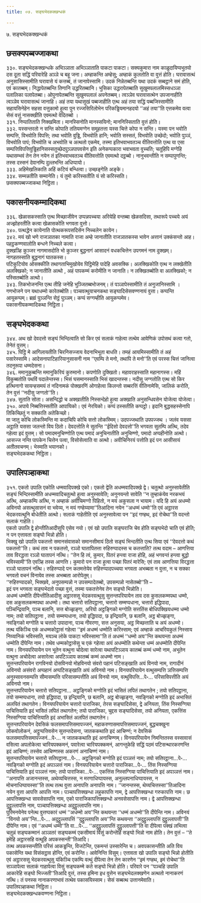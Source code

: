 ```yaml
---
title: ०७. सङ्घभेदकक्खन्धकं

---
```

७. सङ्घभेदकक्खन्धकं  


## छसक्यपब्बज्जाकथा

३३०. सङ्घभेदकक्खन्धके अभिञ्ञाता अभिञ्ञाताति पाकटा पाकटा। सक्यकुमारा नाम काळुदायिप्पभुतयो दस दूता सद्धिं परिवारेहि अञ्ञे च बहू जना। अम्हाकन्ति अम्हेसु; अम्हाकं कुलतोति वा वुत्तं होति। घरावासत्थं अनुसासिस्सामीति घरावासे यं कत्तब्बं, तं जानापेस्सामि। उदकं निन्नेतब्बन्ति यथा उदकं सब्बट्ठाने समं होति, एवं कातब्बम्। निद्धापेतब्बन्ति तिणानि उद्धरितब्बानि। भुसिका उद्धरापेतब्बाति सुखुमपलालमिस्सधञ्ञा पलालिका पलापेतब्बा। ओपुनापेतब्बन्ति सुखुमपलालं अपनेतब्बम्। त्वञ्ञेव घरावासत्थेन उपजानाहीति त्वञ्ञेव घरावासत्थं जानाहि। अहं तया यथासुखं पब्बजाहीति एत्थ अहं तया सद्धिं पब्बजिस्सामीति सहायसिनेहेन सहसा वत्तुकामो हुत्वा पुन रज्जसिरिलोभेन परिकड्ढियमानहदयो ‘‘अहं तया’’ति एत्तकमेव वत्वा सेसं वत्तुं नासक्खीति एवमत्थो वेदितब्बो ।  
३३१. निप्पातिताति निक्खमिता। मानस्सिनोति मानस्सयिनो; माननिस्सिताति वुत्तं होति।  
३३२. यस्सन्तरतो न सन्ति कोपाति ततियमग्गेन समूहतत्ता यस्स चित्ते कोपा न सन्ति। यस्मा पन भवोति सम्पत्ति, विभवोति विपत्ति; तथा भवोति वुड्ढि, विभवोति हानि; भवोति सस्सतं, विभवोति उच्छेदो; भवोति पुञ्ञं, विभवोति पापं; विभवोति च अभवोति च अत्थतो एकमेव, तस्मा इतिभवाभवतञ्च वीतिवत्तोति एत्थ या एसा सम्पत्तिविपत्तिवुड्ढिहानिसस्सतुच्छेदपुञ्ञपापवसेन इति अनेकप्पकारा भवाभवता वुच्चति; चतूहिपि मग्गेहि यथासम्भवं तेन तेन नयेन तं इतिभवाभवतञ्च वीतिवत्तोति एवमत्थो दट्ठब्बो। नानुभवन्तीति न सम्पापुणन्ति; तस्स दस्सनं देवानम्पि दुल्लभन्ति अधिप्पायो।  
३३३. अहिमेखलिकाति अहिं कटियं बन्धित्वा। उच्छङ्गेति अङ्के।  
३३४. सम्मन्नतीति सम्मानेति। यं तुमो करिस्सतीति यं सो करिस्सति।  
छसक्यपब्बज्जाकथा निट्ठिता।  


## पकासनीयकम्मादिकथा

३३६. खेळासकस्साति एत्थ मिच्छाजीवेन उप्पन्नपच्चया अरियेहि वन्तब्बा खेळसदिसा, तथारूपे पच्चये अयं अज्झोहरतीति कत्वा खेळासकोति भगवता वुत्तो।  
३४०. पत्थद्धेन कायेनाति पोत्थकरूपसदिसेन निच्चलेन कायेन।  
३४२. मयं खो भणे राजञातका नामाति राजा अम्हे जानातीति राजञातकस्स भावेन अत्तानं उक्कंसन्तो आह। पहट्ठकण्णवालोति बन्धने निच्चले कत्वा।  
दुक्खञ्हि कुञ्जर नागमासदोति भो कुञ्जर बुद्धनागं आसादनं वधकचित्तेन उपगमनं नाम दुक्खम्। नागहतस्साति बुद्धनागं घातकस्स।  
पटिकुटियोव ओसक्कीति तथागताभिमुखोयेव पिट्ठिमेहि पादेहि अवसक्कि। अलक्खिकोति एत्थ न लक्खेतीति अलक्खिको; न जानातीति अत्थो , अहं पापकम्मं करोमीति न जानाति। न लक्खितब्बोति वा अलक्खिको; न पस्सितब्बोति अत्थो।  
३४३. तिकभोजनन्ति एत्थ तीहि जनेहि भुञ्जितब्बभोजनम्। तं पञ्ञापेस्सामीति तं अनुजानिस्सामि । गणभोजने पन यथाधम्मो कारेतब्बोति। पञ्चवत्थुयाचनकथा सङ्घादिसेसवण्णनायं वुत्ता। कप्पन्ति आयुकप्पम्। ब्रह्मं पुञ्ञन्ति सेट्ठं पुञ्ञम्। कप्पं सग्गम्हीति आयुकप्पमेव।  
पकासनीयकम्मादिकथा निट्ठिता।  


## सङ्घभेदककथा

३४४. अथ खो देवदत्तो सङ्घं भिन्दित्वाति सो किर एवं सलाकं गाहेत्वा तत्थेव आवेणिकं उपोसथं कत्वा गतो, तेनेतं वुत्तम्।  
३४५. पिट्ठि मे आगिलायतीति चिरनिसज्जाय वेदनाभिभूता बाधति। तमहं आयमिस्सामीति तं अहं पसारेस्सामि। आदेसनापाटिहारियानुसासनी नाम ‘‘एवम्पि ते मनो, तथापि ते मनो’’ति एवं परस्स चित्तं जानित्वा तदनुरूपा धम्मदेसना।  
३४६. ममानुकुब्बन्ति ममानुकिरियं कुरुमानो। कपणोति दुक्खितो। महावराहस्साति महानागस्स। महिं विकुब्बतोति पथविं पदालेन्तस्स। भिसं घसमानस्साति भिसं खादन्तस्स। नदीसु जग्गतोति एत्थ सो किर हत्थिनागो सायन्हसमयं तं नदिनामकं पोक्खरणिं ओगाहेत्वा किलन्तो सब्बरत्तिं वीतिनामेसि, जालिकं करोति, तेन वुत्तं ‘‘नदीसु जग्गतो’’ति।  
३४७. सुताति सोता। असन्दिद्धो च अक्खातीति निस्सन्देहो हुत्वा अक्खाति अनुसन्धिवसेन योजेत्वा योजेत्वा।  
३५०. अपाये निब्बत्तिस्सतीति आपायिको। एवं नेरयिको। कप्पं ठस्सतीति कप्पट्ठो। इदानि बुद्धसहस्सेनापि तिकिच्छितुं न सक्काति अतेकिच्छो।  
मा जातु कोचि लोकस्मिन्ति मा कदाचिपि कोचि सत्तो लोकस्मिम्। उदपज्जथाति उपपज्जथ । जलंव यससा अट्ठाति यससा जलन्तो विय ठितो। देवदत्तोति मे सुतन्ति ‘‘ईदिसो देवदत्तो’’ति भगवता सुतम्पि अत्थि, तदेव गहेत्वा इदं वुत्तम्। सो पमादमनुचिण्णोति एत्थ पमादं अनुचिनातीति अनुचिण्णो, पमादो अप्पहीनोति अत्थो। आसज्ज नन्ति पापकेन चित्तेन पत्वा, विसोसेत्वाति वा अत्थो। अवीचिनिरयं पत्तोति इदं पन आसीसायं अतीतवचनम्। भेस्माति भयानको।  
सङ्घभेदककथा निट्ठिता।  


## उपालिपञ्हाकथा

३५१. एकतो उपालि एकोति धम्मवादिपक्खे एको। एकतो द्वेति अधम्मवादिपक्खे द्वे। चतुत्थो अनुस्सावेतीति सङ्घं भिन्दिस्सामीति अधम्मवादिचतुत्थो हुत्वा अनुस्सावेति; अनुनयन्तो सावेति ‘‘न तुम्हाकंयेव नरकभयं अत्थि, अम्हाकम्पि अत्थि, न अम्हाकं अवीचिमग्गो पिहितो, न मयं अकुसला न भायाम। यदि हि अयं अधम्मो अविनयो असत्थुसासनं वा भवेय्य, न मयं गण्हेय्यामा’’तिआदिना नयेन ‘‘अधम्मं धम्मो’’ति एवं अट्ठारस भेदकरवत्थूनि बोधेतीति अत्थो। सलाकं गाहेतीति एवं अनुस्सावेत्वा पन ‘‘इदं गण्हथ, इदं रोचेथा’’ति वदन्तो सलाकं गाहेति।  
एकतो उपालि द्वे होन्तीतिआदीसुपि एसेव नयो। एवं खो उपालि सङ्घराजि चेव होति सङ्घभेदो चाति एवं होति; न पन एत्तावता सङ्घो भिन्नो होति।  
भिक्खु खो उपालि पकतत्तो समानसंवासको समानसीमायं ठितो सङ्घं भिन्दतीति एत्थ सिया एवं ‘‘देवदत्तो कथं पकतत्तो’’ति। कथं ताव न पकतत्तो, रञ्ञो घातापितत्ता रुहिरुप्पादस्स च कतत्ताति? तत्थ वदाम – आणत्तिया ताव विरद्धत्ता रञ्ञो घातापनं नत्थि। ‘‘तेन हि त्वं, कुमार, पितरं हन्त्वा राजा होहि, अहं भगवन्तं हन्त्वा बुद्धो भविस्सामी’’ति एवञ्हि तस्स आणत्ति। कुमारो पन राजा हुत्वा पच्छा पितरं मारेसि; एवं ताव आणत्तिया विरद्धत्ता रञ्ञो घातापनं नत्थि। रुहिरुप्पादे पन कतमत्तेयेव रुहिरुप्पादपच्चया भगवता अभब्बता न वुत्ता, न च सक्का भगवतो वचनं विनायेव तस्स अभब्बता आरोपेतुम्।  
‘‘रुहिरुप्पादको, भिक्खवे, अनुपसम्पन्नो न उपसम्पादेतब्बो, उपसम्पन्नो नासेतब्बो’’ति –  
इदं पन भगवता सङ्घभेदतो पच्छा वुत्तं, तस्मा पकतत्तेनेव तेन सङ्घो भिन्नोति।  
अधम्मं धम्मोति दीपेन्तीतिआदीसु अट्ठारससु भेदकरवत्थूसु सुत्तन्तपरियायेन ताव दस कुसलकम्मपथा धम्मो, दस अकुसलकम्मपथा अधम्मो। तथा चत्तारो सतिपट्ठाना, चत्तारो सम्मप्पधाना, चत्तारो इद्धिपादा, पञ्चिन्द्रियानि, पञ्च बलानि, सत्त बोज्झङ्गा, अरियो अट्ठङ्गिको मग्गोति सत्ततिंस बोधिपक्खियधम्मा धम्मो नाम; तयो सतिपट्ठाना , तयो सम्मप्पधाना, तयो इद्धिपादा, छ इन्द्रियानि, छ बलानि, अट्ठ बोज्झङ्गा, नवङ्गिको मग्गोति च चत्तारो उपादाना, पञ्च नीवरणा, सत्त अनुसया, अट्ठ मिच्छत्ताति च अयं अधम्मो।  
तत्थ यंकिञ्चि एकं अधम्मकोट्ठासं गहेत्वा ‘‘इमं अधम्मं धम्मोति करिस्साम; एवं अम्हाकं आचरियकुलं निस्साय निय्यानिकं भविस्सति, मयञ्च लोके पाकटा भविस्सामा’’ति तं अधम्मं ‘‘धम्मो अय’’न्ति कथयन्ता अधम्मं धम्मोति दीपेन्ति नाम। तथेव धम्मकोट्ठासेसु च एकं गहेत्वा अयं अधम्मोति कथेन्ता धम्मं अधम्मोति दीपेन्ति नाम। विनयपरियायेन पन भूतेन वत्थुना चोदेत्वा सारेत्वा यथापटिञ्ञाय कातब्बं कम्मं धम्मो नाम, अभूतेन वत्थुना अचोदेत्वा असारेत्वा अपटिञ्ञाय कातब्बं कम्मं अधम्मो नाम।  
सुत्तन्तपरियायेन रागविनयो दोसविनयो मोहविनयो संवरो पहानं पटिसङ्खाति अयं विनयो नाम, रागादीनं अविनयो असंवरो अप्पहानं अप्पटिसङ्खाति अयं अविनयो नाम। विनयपरियायेन वत्थुसम्पत्ति ञत्तिसम्पत्ति अनुस्सावनसम्पत्ति सीमासम्पत्ति परिसासम्पत्तीति अयं विनयो नाम, वत्थुविपत्ति…पे॰… परिसाविपत्तीति अयं अविनयो नाम।  
सुत्तन्तपरियायेन चत्तारो सतिपट्ठाना… अट्ठङ्गिको मग्गोति इदं भासितं लपितं तथागतेन ; तयो सतिपट्ठाना, तयो सम्मप्पधाना, तयो इद्धिपादा, छ इन्द्रियानि, छ बलानि, अट्ठ बोज्झङ्गा, नवङ्गिको मग्गोति इदं अभासितं अलपितं तथागतेन। विनयपरियायेन चत्तारो पाराजिका, तेरस सङ्घादिसेसा, द्वे अनियता, तिंस निस्सग्गिया पाचित्तियाति इदं भासितं लपितं तथागतेन; तयो पाराजिका, चुद्दस सङ्घादिसेसा, तयो अनियता, एकत्तिंस निस्सग्गिया पाचित्तियाति इदं अभासितं अलपितं तथागतेन।  
सुत्तन्तपरियायेन देवसिकं फलसमापत्तिसमापज्जनं, महाकरुणासमापत्तिसमापज्जनं, बुद्धचक्खुना लोकवोलोकनं, अट्ठुप्पत्तिवसेन सुत्तन्तदेसना, जातककथाति इदं आचिण्णं; न देवसिकं फलसमापत्तिसमापज्जनं…पे॰… न जातककथाति इदं अनाचिण्णम्। विनयपरियायेन निमन्तितस्स वस्सावासं वसित्वा अपलोकेत्वा चारियपक्कमनं, पवारेत्वा चारियपक्कमनं, आगन्तुकेहि सद्धिं पठमं पटिसन्थारकरणन्ति इदं आचिण्णं; तस्सेव आचिण्णस्स अकरणं अनाचिण्णं नाम।  
सुत्तन्तपरियायेन चत्तारो सतिपट्ठाना…पे॰… अट्ठङ्गिको मग्गोति इदं पञ्ञत्तं नाम; तयो सतिपट्ठाना…पे॰… नवङ्गिको मग्गोति इदं अपञ्ञत्तं नाम। विनयपरियायेन चत्तारो पाराजिका…पे॰… तिंस निस्सग्गिया पाचित्तियाति इदं पञ्ञत्तं नाम; तयो पाराजिका…पे॰… एकत्तिंस निस्सग्गिया पाचित्तियाति इदं अपञ्ञत्तं नाम।  
‘‘अनापत्ति अजानन्तस्स, अथेय्यचित्तस्स, न मरणाधिप्पायस्स, अनुल्लपनाधिप्पायस्स, न मोचनाधिप्पायस्सा’’ति तत्थ तत्थ वुत्ता अनापत्ति अनापत्ति नाम। ‘‘जानन्तस्स, थेय्यचित्तस्सा’’तिआदिना नयेन वुत्ता आपत्ति आपत्ति नाम। पञ्चापत्तिक्खन्धा लहुकापत्ति नाम, द्वे आपत्तिक्खन्धा गरुकापत्ति नाम। छ आपत्तिक्खन्धा सावसेसापत्ति नाम, एको पाराजिकापत्तिक्खन्धो अनवसेसापत्ति नाम। द्वे आपत्तिक्खन्धा दुट्ठुल्लापत्ति नाम, पञ्चापत्तिक्खन्धा अदुट्ठुल्लापत्ति नाम।  
पुरिमनयेनेव पनेत्थ वुत्तप्पकारं धम्मं ‘‘अधम्मो अय’’न्ति कथयन्ता ‘‘धम्मं अधम्मो’’ति दीपेन्ति नाम। अविनयं ‘‘विनयो अय’’न्ति…पे॰… अदुट्ठुल्लापत्तिं ‘‘दुट्ठुल्लापत्ति अय’’न्ति कथयन्ता ‘‘अदुट्ठुल्लापत्तिं दुट्ठुल्लापत्ती’’ति दीपेन्ति नाम। एवं ‘‘अधम्मं धम्मो’’ति वा…पे॰… ‘‘अदुट्ठुल्लापत्तिं दुट्ठुल्लापत्ती’’ति वा दीपेत्वा पक्खं लभित्वा चतुन्नं सङ्घकम्मानं अञ्ञतरं सङ्घकम्मं एकसीमायं विसुं करोन्तेहि सङ्घो भिन्नो नाम होति। तेन वुत्तं – ‘‘ते इमेहि अट्ठारसहि वत्थूहि अपकस्सन्ती’’तिआदि।  
तत्थ अपकस्सन्तीति परिसं आकड्ढन्ति, विजटेन्ति, एकमन्तं उस्सारेन्ति च। अवपकासन्तीति अति विय पकासेन्ति यथा विसंसट्ठाव होन्ति, एवं करोन्ति। आवेनिन्ति विसुम्। एत्तावता खो उपालि सङ्घो भिन्नो होतीति एवं अट्ठारससु भेदकरवत्थूसु यंकिञ्चि एकम्पि वत्थुं दीपेत्वा तेन तेन कारणेन ‘‘इमं गण्हथ, इमं रोचेथा’’ति सञ्ञापेत्वा सलाकं गाहापेत्वा विसुं सङ्घकम्मे कते सङ्घो भिन्नो होति। परिवारे पन ‘‘पञ्चहि उपालि आकारेहि सङ्घो भिज्जती’’तिआदि वुत्तं, तस्स इमिना इध वुत्तेन सङ्घभेदलक्खणेन अत्थतो नानाकरणं नत्थि। तं पनस्स नानाकरणाभावं तत्थेव पकासयिस्साम। सेसं सब्बत्थ उत्तानमेवाति।  
उपालिपञ्हाकथा निट्ठिता।  
सङ्घभेदकक्खन्धकवण्णना निट्ठिता।  